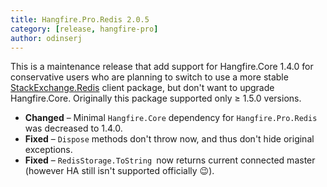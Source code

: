 ```yaml
---
title: Hangfire.Pro.Redis 2.0.5
category: [release, hangfire-pro]
author: odinserj
---
```


This is a maintenance release that add support for Hangfire.Core 1.4.0 for conservative users who are planning to switch to use a more stable [StackExchange.Redis](https://github.com/StackExchange/StackExchange.Redis) client package, but don't want to upgrade Hangfire.Core. Originally this package supported only &ge; 1.5.0 versions.

* **Changed** – Minimal `Hangfire.Core` dependency for `Hangfire.Pro.Redis` was decreased to 1.4.0.
* **Fixed** – `Dispose` methods don't throw now, and thus don't hide original exceptions.
* **Fixed** – `RedisStorage.ToString `now returns current connected master (however HA still isn't supported officially :wink:).
